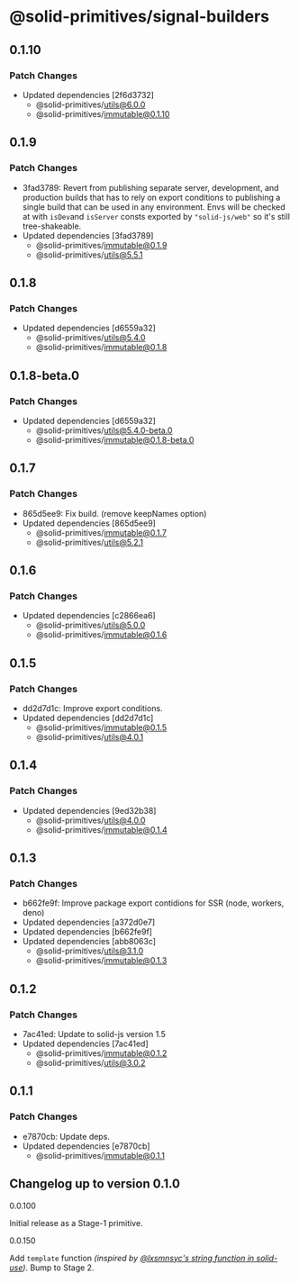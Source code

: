 # @solid-primitives/signal-builders

## 0.1.10

### Patch Changes

- Updated dependencies [2f6d3732]
  - @solid-primitives/utils@6.0.0
  - @solid-primitives/immutable@0.1.10

## 0.1.9

### Patch Changes

- 3fad3789: Revert from publishing separate server, development, and production builds that has to rely on export conditions
  to publishing a single build that can be used in any environment.
  Envs will be checked at with `isDev`and `isServer` consts exported by `"solid-js/web"` so it's still tree-shakeable.
- Updated dependencies [3fad3789]
  - @solid-primitives/immutable@0.1.9
  - @solid-primitives/utils@5.5.1

## 0.1.8

### Patch Changes

- Updated dependencies [d6559a32]
  - @solid-primitives/utils@5.4.0
  - @solid-primitives/immutable@0.1.8

## 0.1.8-beta.0

### Patch Changes

- Updated dependencies [d6559a32]
  - @solid-primitives/utils@5.4.0-beta.0
  - @solid-primitives/immutable@0.1.8-beta.0

## 0.1.7

### Patch Changes

- 865d5ee9: Fix build. (remove keepNames option)
- Updated dependencies [865d5ee9]
  - @solid-primitives/immutable@0.1.7
  - @solid-primitives/utils@5.2.1

## 0.1.6

### Patch Changes

- Updated dependencies [c2866ea6]
  - @solid-primitives/utils@5.0.0
  - @solid-primitives/immutable@0.1.6

## 0.1.5

### Patch Changes

- dd2d7d1c: Improve export conditions.
- Updated dependencies [dd2d7d1c]
  - @solid-primitives/immutable@0.1.5
  - @solid-primitives/utils@4.0.1

## 0.1.4

### Patch Changes

- Updated dependencies [9ed32b38]
  - @solid-primitives/utils@4.0.0
  - @solid-primitives/immutable@0.1.4

## 0.1.3

### Patch Changes

- b662fe9f: Improve package export contidions for SSR (node, workers, deno)
- Updated dependencies [a372d0e7]
- Updated dependencies [b662fe9f]
- Updated dependencies [abb8063c]
  - @solid-primitives/utils@3.1.0
  - @solid-primitives/immutable@0.1.3

## 0.1.2

### Patch Changes

- 7ac41ed: Update to solid-js version 1.5
- Updated dependencies [7ac41ed]
  - @solid-primitives/immutable@0.1.2
  - @solid-primitives/utils@3.0.2

## 0.1.1

### Patch Changes

- e7870cb: Update deps.
- Updated dependencies [e7870cb]
  - @solid-primitives/immutable@0.1.1

## Changelog up to version 0.1.0

0.0.100

Initial release as a Stage-1 primitive.

0.0.150

Add `template` function _(inspired by [@lxsmnsyc's string function in solid-use](#https://github.com/LXSMNSYC/solid-use/tree/main/packages/solid-use#string))_.
Bump to Stage 2.
